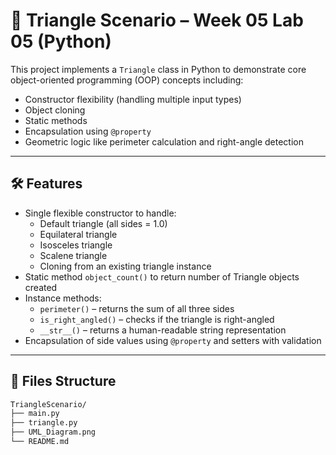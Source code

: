 # 🧮 Triangle Scenario – Week 05 Lab 05 (Python)

This project implements a `Triangle` class in Python to demonstrate core object-oriented programming (OOP) concepts including:

- Constructor flexibility (handling multiple input types)
- Object cloning
- Static methods
- Encapsulation using `@property`
- Geometric logic like perimeter calculation and right-angle detection

---

## 🛠 Features

- Single flexible constructor to handle:
  - Default triangle (all sides = 1.0)
  - Equilateral triangle
  - Isosceles triangle
  - Scalene triangle
  - Cloning from an existing triangle instance
- Static method `object_count()` to return number of Triangle objects created
- Instance methods:
  - `perimeter()` – returns the sum of all three sides
  - `is_right_angled()` – checks if the triangle is right-angled
  - `__str__()` – returns a human-readable string representation
- Encapsulation of side values using `@property` and setters with validation

---

## 📁 Files Structure

```bash
TriangleScenario/
├── main.py              
├── triangle.py         
├── UML_Diagram.png     
└── README.md            
